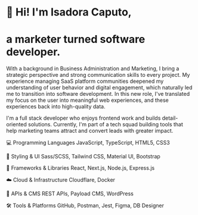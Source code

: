 # 👋 Hi! I'm Isadora Caputo, 
# a marketer turned software developer.

With a background in Business Administration and Marketing, I bring a strategic perspective and strong communication skills to every project. My experience managing SaaS platform communities deepened my understanding of user behavior and digital engagement, which naturally led me to transition into software development. In this new role, I've translated my focus on the user into meaningful web experiences, and these experiences back into high-quality data.

I'm a full stack developer who enjoys frontend work and builds detail-oriented solutions. Currently, I'm part of a tech squad building tools that help marketing teams attract and convert leads with greater impact.

💻 Programming Languages
JavaScript, TypeScript, HTML5, CSS3

🎨 Styling & UI
Sass/SCSS, Tailwind CSS, Material UI, Bootstrap

🧰 Frameworks & Libraries
React, Next.js, Node.js, Express.js

☁️ Cloud & Infrastructure
Cloudflare, Docker

🔌 APIs & CMS
REST APIs, Payload CMS, WordPress

🛠️ Tools & Platforms
GitHub, Postman, Jest, Figma, DB Designer
